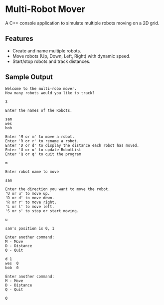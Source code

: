 # Multi-Robot Mover
A C++ console application to simulate multiple robots moving on a 2D grid.

## Features
- Create and name multiple robots.
- Move robots (Up, Down, Left, Right) with dynamic speed.
- Start/stop robots and track distances.

## Sample Output
```plaintext
Welcome to the multi-robo mover.
How many robots would you like to track?

3

Enter the names of the Robots.

sam
wes
bob

Enter 'M or m' to move a robot.
Enter 'R or r' to rename a robot.
Enter 'D or d' to display the distance each robot has moved.
Enter 'U or u' to update RobotList
Enter 'Q or q' to quit the program

m

Enter robot name to move

sam

Enter the direction you want to move the robot.
'U or u' to move up.
'D or d' to move down.
'R or r' to move right.
'L or l' to move left.
'S or s' to stop or start moving.

u

sam's position is 0, 1

Enter another command: 
M - Move
D - Distance
Q - Quit

d 1
wes  0
bob  0

Enter another command: 
M - Move
D - Distance
Q - Quit

Q
